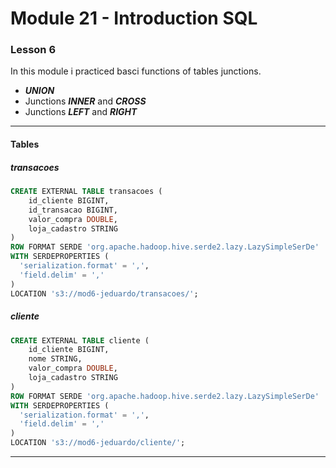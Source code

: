 # **Module 21 - Introduction SQL**

### **Lesson 6**

In this module i practiced basci functions of tables junctions.
- ***UNION***
- Junctions ***INNER*** and ***CROSS***
- Junctions ***LEFT*** and ***RIGHT***
----

#### **Tables**

##### transacoes
```sql
CREATE EXTERNAL TABLE transacoes (
    id_cliente BIGINT,
    id_transacao BIGINT,
    valor_compra DOUBLE,
    loja_cadastro STRING
)
ROW FORMAT SERDE 'org.apache.hadoop.hive.serde2.lazy.LazySimpleSerDe'
WITH SERDEPROPERTIES (
  'serialization.format' = ',',
  'field.delim' = ','
)
LOCATION 's3://mod6-jeduardo/transacoes/';
```

##### cliente
```sql
CREATE EXTERNAL TABLE cliente (
    id_cliente BIGINT,
    nome STRING,
    valor_compra DOUBLE,
    loja_cadastro STRING
)
ROW FORMAT SERDE 'org.apache.hadoop.hive.serde2.lazy.LazySimpleSerDe'
WITH SERDEPROPERTIES (
  'serialization.format' = ',',
  'field.delim' = ','
)
LOCATION 's3://mod6-jeduardo/cliente/';
```
---
